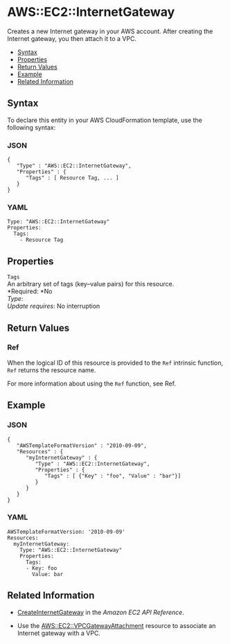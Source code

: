 # AWS::EC2::InternetGateway<a name="aws-resource-ec2-internetgateway"></a>

Creates a new Internet gateway in your AWS account\. After creating the Internet gateway, you then attach it to a VPC\.


+ [Syntax](#aws-resource-ec2-internetgateway-syntax)
+ [Properties](#w3ab2c21c10d378b9)
+ [Return Values](#w3ab2c21c10d378c11)
+ [Example](#w3ab2c21c10d378c13)
+ [Related Information](#w3ab2c21c10d378c15)

## Syntax<a name="aws-resource-ec2-internetgateway-syntax"></a>

To declare this entity in your AWS CloudFormation template, use the following syntax:

### JSON<a name="aws-resource-ec2-internetgateway-syntax.json"></a>

```
{
   "Type" : "AWS::EC2::InternetGateway",
   "Properties" : {
      "Tags" : [ Resource Tag, ... ]
   }
}
```

### YAML<a name="aws-resource-ec2-internetgateway-syntax.yaml"></a>

```
Type: "AWS::EC2::InternetGateway"
Properties: 
  Tags:
    - Resource Tag
```

## Properties<a name="w3ab2c21c10d378b9"></a>

`Tags`  
An arbitrary set of tags \(key–value pairs\) for this resource\.  
*Required: *No  
*Type*:   
*Update requires*: No interruption

## Return Values<a name="w3ab2c21c10d378c11"></a>

### Ref<a name="w3ab2c21c10d378c11b2"></a>

When the logical ID of this resource is provided to the `Ref` intrinsic function, `Ref` returns the resource name\.

For more information about using the `Ref` function, see Ref\.

## Example<a name="w3ab2c21c10d378c13"></a>

### JSON<a name="aws-resource-ec2-internetgateway-example.json"></a>

```
{
   "AWSTemplateFormatVersion" : "2010-09-09",
   "Resources" : {
      "myInternetGateway" : {
         "Type" : "AWS::EC2::InternetGateway",
         "Properties" : {
            "Tags" : [ {"Key" : "foo", "Value" : "bar"}]
         }
      }
   }
}
```

### YAML<a name="aws-resource-ec2-internetgateway-example.yaml"></a>

```
AWSTemplateFormatVersion: '2010-09-09'
Resources:
  myInternetGateway:
    Type: "AWS::EC2::InternetGateway"
    Properties:
      Tags:
      - Key: foo
        Value: bar
```

## Related Information<a name="w3ab2c21c10d378c15"></a>

+ [CreateInternetGateway](http://docs.aws.amazon.com/AWSEC2/latest/APIReference/ApiReference-query-CreateInternetGateway.html) in the *Amazon EC2 API Reference*\.

+ Use the [AWS::EC2::VPCGatewayAttachment](aws-resource-ec2-vpc-gateway-attachment.md) resource to associate an Internet gateway with a VPC\.